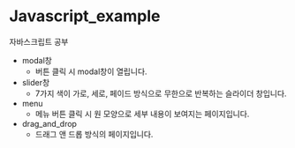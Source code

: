 ﻿# Javascript_example

자바스크립트 공부

- modal창
    - 버튼 클릭 시 modal창이 열립니다.
- slider창
    - 7가지 색이 가로, 세로, 페이드 방식으로 무한으로 반복하는 슬라이더 창입니다.
- menu
    - 메뉴 버튼 클릭 시 원 모양으로 세부 내용이 보여지는 페이지입니다.
- drag_and_drop
    - 드래그 앤 드롭 방식의 페이지입니다.

